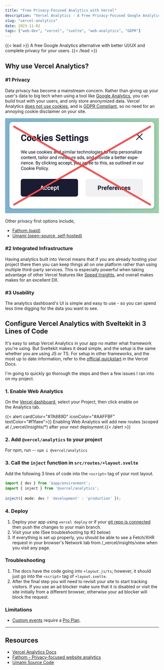 ```yaml
---
title: "Free Privacy-Focused Analytics with Vercel"
description: "Vercel Analytics - A Free Privacy-Focused Google Analytics Alternative for Sveltekit"
slug: "vercel-analytics"
date: 2023-11-02
tags: ["web-dev", "vercel", "svelte", "web-analytics", "GDPR"]
---
```

{{< lead >}}
A free Google Analytics alternative with better UI/UX and complete privacy for your users.
{{< /lead >}}

## Why use Vercel Analytics?

### #1 Privacy

Data privacy has become a mainstream concern. Rather than giving up your user's data to big tech when using a tool like [Google Analytics](https://marketingplatform.google.com/about/analytics/), you can build trust with your users, and only store anonymized data. Vercel Analytics [does not use cookies](https://vercel.com/docs/analytics#how-visitors-are-determined), and is [GDPR Compliant](https://vercel.com/docs/security#gdpr), so no need for an annoying cookie disclaimer on your site.

![cookie disclaimer example](cookies.png)

Other privacy first options include,

- [Fathom (paid)](https://usefathom.com/)
- [Umami (open-source, self-hosted)](https://umami.is/)

### #2 Integrated Infrastructure

Having analytics built into Vercel means that if you are already hosting your project there then you can keep things all on one platform rather than using multiple third-party services. This is especially powerful when taking advantage of other Vercel features like [Speed Insights](/blog/vercel-speed-insights/), and overall makes makes for an excellent DX.

### #3 Usability

The analytics dashboard's UI is simple and easy to use - so you can spend less time digging for the data you want to see.

## Configure Vercel Analytics with Sveltekit in 3 Lines of Code

It's easy to setup Vercel Analytics in your app no matter what framework you're using. But Sveltekit makes it dead simple, and the setup is the same whether you are using JS or TS. For setup in other frameworks, and the most up to date information, refer to the [official quickstart](https://vercel.com/docs/analytics/quickstart) in the Vercel Docs.

I'm going to quickly go thorough the steps and then a few issues I ran into on my project.

### 1. Enable Web Analytics

On the [Vercel dashboard](https://vercel.com/dashboard), select your Project, then click enable on the Analytics tab.

{{< alert cardColor="#7A889D" iconColor="#AAFFBF" textColor="#f1faee">}}
Enabling Web Analytics will add new routes (scoped at /_vercel/insights/*) after your next deployment.{{< /alert >}}

### 2. Add `@vercel/analytics` to your project

For npm, run -- `npm i @vercel/analytics`

### 3. Call the `inject` function in `src/routes/+layout.svelte`

Add the following 3 lines of code into the `<script>` tag of your root layout.

```ts
import { dev } from '$app/environment';
import { inject } from '@vercel/analytics'; 

inject({ mode: dev ? 'development' : 'production' });
```

### 4. Deploy

1. Deploy your app using `vercel deploy` or if your [git repo is connected](https://vercel.com/docs/deployments/git#deploying-a-git-repository) then push the changes to your main branch.
2. Visit your site (See troubleshooting tip #2 below)
3. If everything is set up properly, you should be able to see a Fetch/XHR request in your browser's Network tab from /_vercel/insights/view when you visit any page.

### Troubleshooting

1. The docs have the code going into `+layout.js/ts`; however, it should just go into the `<script>` tag of `+layout.svelte`.
2. After the final step you will need to revisit your site to start tracking visitors. If you use an ad blocker make sure that it is disabled or visit the site initially from a different browser, otherwise your ad blocker will block the request.

### Limitations

- [Custom events](https://vercel.com/docs/analytics/custom-events) require a [Pro Plan](https://vercel.com/pricing).

---

## Resources

- [Vercel Analytics Docs](https://vercel.com/docs/analytics)
- [Fathom - Privacy-focused website analytics](https://usefathom.com/privacy-focused-web-analytics)
- [Umami Source Code](https://github.com/umami-software/umami)
